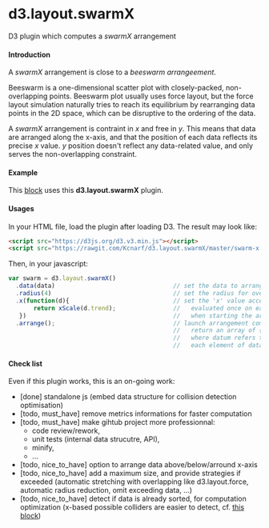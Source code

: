 # d3.layout.swarmX
D3 plugin which computes a _swarmX_ arrangement

#### Introduction
A  _swarmX_ arrangement is close to a _beeswarm arrangeement_.

Beeswarm is a one-dimensional scatter plot with closely-packed, non-overlapping points. Beeswarm plot usually uses force layout, but the force layout simulation naturally tries to reach its equilibrium by rearranging data points in the 2D space, which can be disruptive to the ordering of the data.

A _swarmX_ arrangement is contraint in _x_ and free in _y_. This means that data are arranged along the x-axis, and that the position of each data reflects its precise _x_ value. _y_ position doesn't reflect any data-related value, and only serves the non-overlapping constraint.


#### Example
This <a href='http://bl.ocks.org/Kcnarf/5c989173d0e0c74ab4b62161b33bb0a8'>block</a> uses this __d3.layout.swarmX__ plugin.


#### Usages
In your HTML file, load the plugin after loading D3. The result may look like:
```html
<script src="https://d3js.org/d3.v3.min.js"></script>
<script src="https://rawgit.com/Kcnarf/d3.layout.swarmX/master/swarm-x.js"></script>
```

Then, in your javascript:
```javascript
var swarm = d3.layout.swarmX()
  .data(data)                                 // set the data to arrange
  .radius(4)                                  // set the radius for overlapping detection
  .x(function(d){                             // set the 'x' value accessor
       return xScale(d.trend);                //   evaluated once on each element of data
   })                                         //   when starting the arrangement
  .arrange();                                 // launch arrangement computation;
                                              //   return an array of {datum: , x: , y: }
                                              //   where datum refers to an element of data
                                              //   each element of data remains unchanged
```

#### Check list
Even if this plugin works, this is an on-going work:

* [done] standalone js (embed data structure for collision detection optimisation)
* [todo, must\_have] remove metrics informations for faster computation
* [todo, must\_have] make gihtub project more professionnal:
  * code review/rework,
  * unit tests (internal data strucutre, API),
  * minify,
  * ...
* [todo, nice\_to\_have] option to arrange data above/below/arround x-axis
* [todo, nice\_to\_have] add a maximum size, and provide strategies if exceeded (automatic stretching with overlapping like d3.layout.force, automatic radius reduction, omit exceeding data, ...)
* [todo, nice\_to\_have] detect if data is already sorted, for computation optimization (x-based possible colliders are easier to detect, cf. <a href='http://bl.ocks.org/Kcnarf/921b2f038327dd0ca55213e4ce8bcdb1'>this block</a>)
